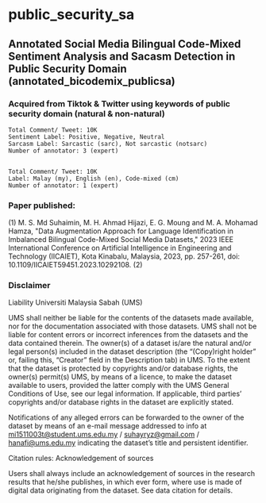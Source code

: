 # public_security_sa

## Annotated Social Media Bilingual Code-Mixed Sentiment Analysis and Sacasm Detection in Public Security Domain (annotated_bicodemix_publicsa)

### Acquired from Tiktok & Twitter using keywords of public security domain (natural & non-natural)
    
    Total Comment/ Tweet: 10K
    Sentiment Label: Positive, Negative, Neutral
    Sarcasm Label: Sarcastic (sarc), Not sarcastic (notsarc)
    Number of annotator: 3 (expert)

	
    Total Comment/ Tweet: 10K
    Label: Malay (my), English (en), Code-mixed (cm)
    Number of annotator: 1 (expert)


### Paper published:
(1)
M. S. Md Suhaimin, M. H. Ahmad Hijazi, E. G. Moung and M. A. Mohamad Hamza, "Data Augmentation Approach for Language Identification in Imbalanced Bilingual Code-Mixed Social Media Datasets," 2023 IEEE International Conference on Artificial Intelligence in Engineering and Technology (IICAIET), Kota Kinabalu, Malaysia, 2023, pp. 257-261, doi: 10.1109/IICAIET59451.2023.10292108.
(2)


### Disclaimer

Liability Universiti Malaysia Sabah (UMS)

UMS shall neither be liable for the contents of the datasets made available, nor for the documentation associated with those datasets. 
UMS shall not be liable for content errors or incorrect inferences from the datasets and the data contained therein.
The owner(s) of a dataset is/are the natural and/or legal person(s) included in the dataset description (the “(Copy)right holder” or, failing this, “Creator” field in the Description tab) in UMS. 
To the extent that the dataset is protected by copyrights and/or database rights, the owner(s) permit(s) UMS, by means of a licence, to make the dataset available to users, provided the latter comply with the UMS General Conditions of Use, see our legal information. 
If applicable, third parties’ copyrights and/or database rights in the dataset are explicitly stated.

Notifications of any alleged errors can be forwarded to the owner of the dataset by means of an e-mail message addressed to info at mi1511003t@student.ums.edu.my / suhayryz@gmail.com / hanafi@ums.edu.my indicating the dataset’s title and persistent identifier.

Citation rules: Acknowledgement of sources

Users shall always include an acknowledgement of sources in the research results that he/she publishes, in which ever form, where use is made of digital data originating from the dataset. See data citation for details.